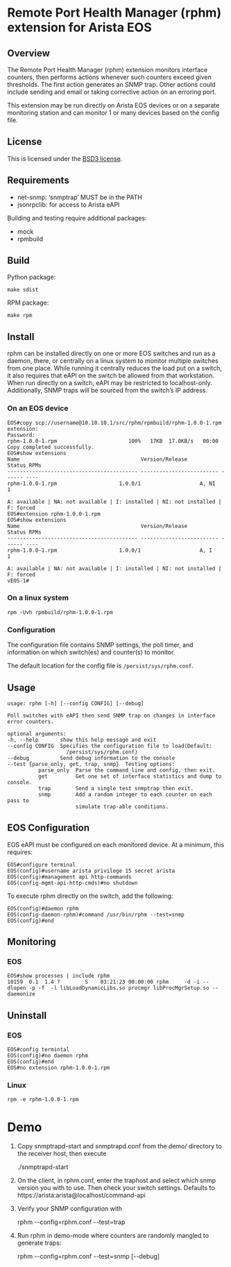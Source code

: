 # Remote Port Health Manager (rphm) extension for Arista EOS

## Overview
The Remote Port Health Manager (rphm) extension monitors interface counters, then performs actions whenever such counters exceed given thresholds.  The first action generates an SNMP trap.  Other actions could include sending and email or taking corrective action on an erroring port.

This extension may be run directly on Arista EOS devices or on a separate monitoring station and can monitor 1 or many devices based on the config file.

## License

 This is licensed under the [BSD3 license](../blob/master/LICENSE).

## Requirements

- net-snmp: ‘snmptrap’ MUST be in the PATH
- jsonrpclib: for access to Arista  eAPI

Building and testing require additional packages:

- mock
- rpmbuild

## Build

Python package:

    make sdist

RPM package:

    make rpm

## Install

rphm can be installed directly on one or more EOS switches and run as a daemon, there, or centrally on a linux system to monitor multiple switches from one place.  While running it centrally reduces the load put on a switch, it also requires that eAPI on the switch be allowed from that workstation.   When run directly on a switch, eAPI may be restricted to localhost-only.  Additionally, SNMP traps will be sourced from the switch’s IP address.

### On an EOS device
```
EOS#copy scp://username@10.10.10.1/src/rphm/rpmbuild/rphm-1.0.0-1.rpm extension:
Password:
rphm-1.0.0-1.rpm                       100%   17KB  17.0KB/s   00:00    
Copy completed successfully.
EOS#show extensions 
Name                                       Version/Release           Status RPMs
------------------------------------------ ------------------------- ------ ----
rphm-1.0.0-1.rpm                    1.0.0/1                   A, NI     1

A: available | NA: not available | I: installed | NI: not installed | F: forced
EOS#extension rphm-1.0.0-1.rpm
EOS#show extensions
Name                                       Version/Release           Status RPMs
------------------------------------------ ------------------------- ------ ----
rphm-1.0.0-1.rpm                    1.0.0/1                   A, I      1

A: available | NA: not available | I: installed | NI: not installed | F: forced
vEOS-1#
```

### On a linux system
    rpm -Uvh rpmbuild/rphm-1.0.0-1.rpm

### Configuration
The configuration file contains SNMP settings, the poll timer, and information on which switch(es) and counter(s) to monitor.

The default location for the config file is `/persist/sys/rphm.conf`.

## Usage

```
usage: rphm [-h] [--config CONFIG] [--debug]

Poll switches with eAPI then send SNMP trap on changes in interface error counters.

optional arguments:
-h, --help       show this help message and exit
--config CONFIG  Specifies the configuration file to load(Default:
                   /persist/sys/rphm.conf)
--debug          Send debug information to the console
--test {parse_only, get, trap, snmp}  Testing options:
          parse_only  Parse the command_line and config, then exit.
          get         Get one set of interface statistics and dump to console.
          trap        Send a single test snmptrap then exit.
          snmp        Add a random integer to each counter on each pass to
                      simulate trap-able conditions.
```

## EOS Configuration

EOS eAPI must be configured on each monitored device.  At a minimum, this requires:

```
EOS#configure terminal
EOS(config)#username arista privilege 15 secret arista
EOS(config)#management api http-commands
EOS(config-mgmt-api-http-cmds)#no shutdown
```

To execute rphm directly on the switch, add the following:

```
EOS(config)#daemon rphm
EOS(config-daemon-rphm)#command /usr/bin/rphm --test=snmp
EOS(config)#end
```

## Monitoring

### EOS

```
EOS#show processes | include rphm
10159  0.1  1.4 ?        S    03:21:23 00:00:00 rphm     -d -i --dlopen -p -f  -l libLoadDynamicLibs.so procmgr libProcMgrSetup.so --daemonize
```

## Uninstall

### EOS

```
EOS#config termintal
EOS(config)#no daemon rphm
EOS(config)#end
EOS#no extension rphm-1.0.0-1.rpm
```

### Linux

```
rpm -e rphm-1.0.0-1.rpm
```


# Demo

1. Copy snmptrapd-start and snmptrapd.conf from the demo/ directory to the receiver host, then execute

    ./snmptrapd-start

2. On the client, in rphm.conf, enter the traphost and select which snmp version you with to use.  Then check your switch settings.   Defaults to https://arista:arista@localhost/command-api

3. Verify your SNMP configuration with

    rphm --config=rphm.conf --test=trap

4. Run rphm in demo-mode where counters are randomly mangled to generate traps:

    rphm --config=rphm.conf --test=snmp [--debug]
